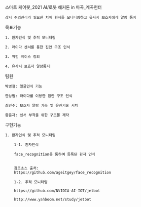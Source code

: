 스마트 케어봇_2021 AI/로봇 해커톤 in 마곡_계곡헌터

    상시 주의관리가 필요한 치매 환자를 모니터링하고 유사시 보호자에게 알람 통지

목표기능

    1. 환자인식 및 추적 모니터링
	
    2. 라이다 센서를 통한 집안 구조 인식
	
    3. 위험 케이스 정의
	
    4. 유사시 보호자 알람통지

팀원

	박병철: 얼굴인식 기능

	한상범: 라이다를 이용한 집안 구조 인식

	최민수: 보호자 알람 기능 및 유관기술 서치 

	황윤자: 센서 부착을 위한 구조물 제작


구현기능

	1. 환자인식 및 추적 모니터링

		1-1. 환자인식

		face_recognition를 통하여 등록된 환자 인식


		참조소스 출처:
		https://github.com/ageitgey/face_recognition

		1-2. 추적 모니터링

		https://github.com/NVIDIA-AI-IOT/jetbot

		http://www.yahboom.net/study/jetbot


